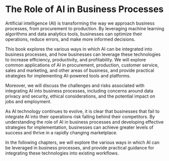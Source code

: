 The Role of AI in Business Processes
==================================================

Artificial intelligence (AI) is transforming the way we approach business processes, from procurement to production. By leveraging machine learning algorithms and data analytics tools, businesses can optimize their operations, reduce errors, and make more informed decisions.

This book explores the various ways in which AI can be integrated into business processes, and how businesses can leverage these technologies to increase efficiency, productivity, and profitability. We will explore common applications of AI in procurement, production, customer service, sales and marketing, and other areas of business, and provide practical strategies for implementing AI-powered tools and platforms.

Moreover, we will discuss the challenges and risks associated with integrating AI into business processes, including concerns around data privacy and security, ethical considerations, and the potential impact on jobs and employment.

As AI technology continues to evolve, it is clear that businesses that fail to integrate AI into their operations risk falling behind their competitors. By understanding the role of AI in business processes and developing effective strategies for implementation, businesses can achieve greater levels of success and thrive in a rapidly changing marketplace.

In the following chapters, we will explore the various ways in which AI can be leveraged in business processes, and provide practical guidance for integrating these technologies into existing workflows.
